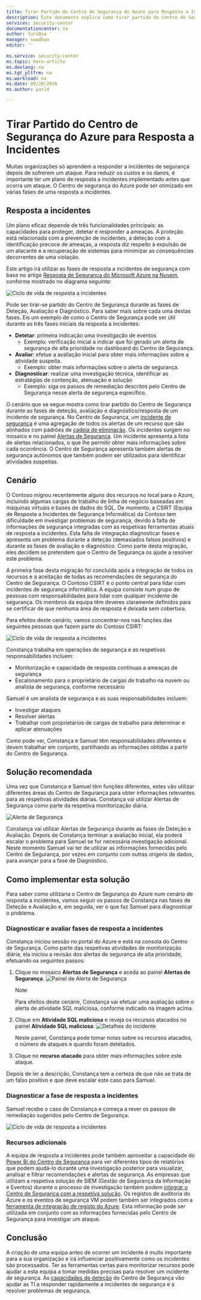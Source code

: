 ```yaml
---
title: Tirar Partido do Centro de Segurança do Azure para Resposta a Incidentes | Microsoft Docs
description: Este documento explica como tirar partido do Centro de Segurança do Azure para obter um cenário de Resposta a Incidentes.
services: security-center
documentationcenter: na
author: YuriDio
manager: swadhwa
editor: ''

ms.service: security-center
ms.topic: hero-article
ms.devlang: na
ms.tgt_pltfrm: na
ms.workload: na
ms.date: 09/20/2016
ms.author: yurid

---
```

# Tirar Partido do Centro de Segurança do Azure para Resposta a Incidentes
Muitas organizações só aprendem a responder a incidentes de segurança depois de sofrerem um ataque. Para reduzir os custos e os danos, é importante ter um plano de resposta a incidentes implementado antes que ocorra um ataque. O Centro de segurança do Azure pode ser otimizado em várias fases de uma resposta a incidentes.

## Resposta a incidentes
Um plano eficaz depende de três funcionalidades principais: as capacidades para proteger, detetar e responder a ameaças. A proteção está relacionada com a prevenção de incidentes, a deteção com a identificação precoce de ameaças, a resposta diz respeito à expulsão de um atacante e a recuperação de sistemas para minimizar as consequências decorrentes de uma violação. 

Este artigo irá utilizar as fases de resposta a incidentes de segurança com base no artigo [Resposta de Segurança do Microsoft Azure na Nuvem](https://gallery.technet.microsoft.com/Azure-Security-Response-in-dd18c678), conforme mostrado no diagrama seguinte:

![Ciclo de vida de resposta a incidentes](./media/security-center-incident-response/security-center-incident-response-fig1.png)

Pode ser tirar-se partido do Centro de Segurança durante as fases de Deteção, Avaliação e Diagnóstico. Para saber mais sobre cada uma destas fases. Eis um exemplo de como o Centro de Segurança pode ser útil durante as três fases iniciais da resposta a incidentes:

* **Detetar**: primeira indicação uma investigação de eventos
  * Exemplo: verificação inicial a indicar que foi gerado um alerta de segurança de alta prioridade no dashboard do Centro de Segurança.
* **Avaliar**: efetue a avaliação inicial para obter mais informações sobre a atividade suspeita.
  * Exemplo: obter mais informações sobre o alerta de segurança.
* **Diagnosticar**: realizar uma investigação técnica, identificar as estratégias de contenção, atenuação e solução
  * Exemplo: siga os passos de remediação descritos pelo Centro de Segurança nesse alerta de segurança específico.

O cenário que se segue mostra como tirar partido do Centro de Segurança durante as fases de deteção, avaliação e diagnóstico/resposta de um incidente de segurança.  No Centro de Segurança, um [incidente de segurança](security-center-incident.md) é uma agregação de todos os alertas de um recurso que são alinhados com padrões de [cadeia de eliminação](https://blogs.technet.microsoft.com/office365security/addressing-your-cxos-top-five-cloud-security-concerns/). Os incidentes surgem no mosaico e no painel [Alertas de Segurança](security-center-managing-and-responding-alerts.md). Um Incidente apresenta a lista de alertas relacionados, o que lhe permitir obter mais informações sobre cada ocorrência. O Centro de Segurança apresenta também alertas de segurança autónomos que também podem ser utilizados para identificar atividades suspeitas.

## Cenário
O Contoso migrou recentemente alguns dos recursos no local para o Azure, incluindo algumas cargas de trabalho de linha de negócio baseadas em máquinas virtuais e bases de dados do SQL. De momento, a CSIRT (Equipa de Resposta a Incidentes de Segurança Informática) da Contoso tem dificuldade em investigar problemas de segurança, devido à falta de informações de segurança integradas com as respetivas ferramentas atuais de resposta a incidentes. Esta falta de integração diagnosticar fases e apresenta um problema durante a deteção (demasiados falsos positivos) e durante as fases de avaliação e diagnóstico. Como parte desta migração, eles decidem se pretendem que o Centro de Segurança os ajude a resolver este problema. 

A primeira fase desta migração foi concluída após a integração de todos os recursos e a aceitação de todas as recomendações de segurança do Centro de Segurança. O Contoso CSIRT é o ponto central para lidar com incidentes de segurança informática. A equipa consiste num grupo de pessoas com responsabilidades para lidar com qualquer incidente de segurança. Os membros da equipa têm deveres claramente definidos para se certificar de que nenhuma área de resposta é deixada sem cobertura. 

Para efeitos deste cenário, vamos concentrar-nos nas funções das seguintes pessoas que fazem parte do Contoso CSIRT:

![Ciclo de vida de resposta a incidentes](./media/security-center-incident-response/security-center-incident-response-fig2.png)

Constança trabalha em operações de segurança e as respetivas responsabilidades incluem:

* Monitorização e capacidade de resposta contínuas a ameaças de segurança
* Escalonamento para o proprietário de cargas de trabalho na nuvem ou analista de segurança, conforme necessário

Samuel é um analista de segurança e as suas responsabilidades incluem:

* Investigar ataques
* Resolver alertas 
* Trabalhar com proprietários de cargas de trabalho para determinar e aplicar atenuações

Como pode ver, Constança e Samuel têm responsabilidades diferentes e devem trabalhar em conjunto, partilhando as informações obtidas a partir do Centro de Segurança. 

## Solução recomendada
Uma vez que Constança e Samuel têm funções diferentes, estes vão utilizar diferentes áreas do Centro de Segurança para obter informações relevantes para as respetivas atividades diárias. Constança vai utilizar Alertas de Segurança como parte da respetiva monitorização diária. 

![Alerta de Segurança](./media/security-center-incident-response/security-center-incident-response-fig3.png)

Constança vai utilizar Alertas de Segurança durante as fases de Deteção e Avaliação. Depois de Constança terminar a avaliação inicial, ela poderá escalar o problema para Samuel se for necessária investigação adicional. Neste momento Samuel vai ter de utilizar as informações fornecidas pelo Centro de Segurança, por vezes em conjunto com outras origens de dados, para avançar para a fase de Diagnóstico.

## Como implementar esta solução
Para saber como utilizaria o Centro de Segurança do Azure num cenário de resposta a incidentes, vamos seguir os passos de Constança nas fases de Deteção e Avaliação e, em seguida, ver o que faz Samuel para diagnosticar o problema. 

### Diagnosticar e avaliar fases de resposta a incidentes
Constança iniciou sessão no portal do Azure e está na consola do Centro de Segurança. Como parte das respetivas atividades de monitorização diária, ela iniciou a revisão dos alertas de segurança de alta prioridade, efetuando os seguintes passos:

1. Clique no mosaico **Alertas de Segurança** e aceda ao painel **Alertas de Segurança**.
    ![Painel de Alerta de Segurança](./media/security-center-incident-response/security-center-incident-response-fig4.png)
   
   > [!NOTE]
   > Para efeitos deste cenário, Constança vai efetuar uma avaliação sobre o alerta de atividade SQL maliciosa, conforme indicado na imagem acima. 
   > 
   > 
2. Clique em **Atividade SQL maliciosa** e reveja os recursos atacados no painel **Atividade SQL maliciosa**:  ![Detalhes do incidente](./media/security-center-incident-response/security-center-incident-response-fig5.png)
   
    Neste painel, Constança pode tomar notas sobre os recursos atacados, o número de ataques e quando foram detetados.
3. Clique no **recurso atacado** para obter mais informações sobre este ataque. 

Depois de ler a descrição, Constança tem a certeza de que não se trata de um falso positivo e que deve escalar este caso para Samuel.

### Diagnosticar a fase de resposta a incidentes
Samuel recebe o caso de Constança e começa a rever os passos de remediação sugeridos pelo Centro de Segurança.

![Ciclo de vida de resposta a incidentes](./media/security-center-incident-response/security-center-incident-response-fig6.png)

### Recursos adicionais
A equipa de resposta a incidentes pode também aproveitar a capacidade do [Power Bi do Centro de Segurança](security-center-powerbi.md) para ver diferentes tipos de relatórios que podem ajudá-lo durante uma investigação posterior para visualizar, analisar e filtrar recomendações e alertas de segurança. As empresas que utilizam a respetiva solução de SIEM (Gestão de Segurança da Informação e Eventos) durante o processo de investigação também podem [integrar o Centro de Segurança com a respetiva solução](security-center-integrating-alerts-with-log-integration.md). Os registos de auditoria do Azure e os eventos de segurança VM podem também ser integrados com a [ferramenta de integração de registo do Azure](https://blogs.msdn.microsoft.com/azuresecurity/2016/07/21/microsoft-azure-log-integration-preview/). Esta informação pode ser utilizada em conjunto com as informações fornecidas pelo Centro de Segurança para investigar um ataque.

## Conclusão
A criação de uma equipa antes de ocorrer um incidente é muito importante para a sua organização e irá influenciar positivamente como os incidentes são processados. Ter as ferramentas certas para monitorizar recursos pode ajudar a esta equipa a tomar medidas precisas para resolver um incidente de segurança. As [capacidades de deteção](security-center-detection-capabilities.md) do Centro de Segurança vão ajudar as TI a responder rapidamente a incidentes de segurança e a resolver problemas de segurança.

<!--HONumber=Sep16_HO3-->


